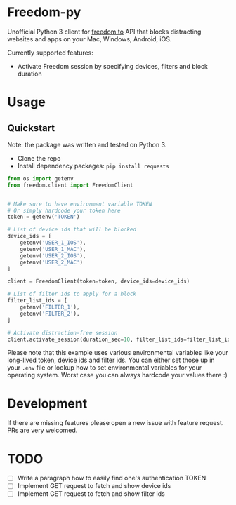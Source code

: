 # Freedom-py

Unofficial Python 3 client for [freedom.to](https://freedom.to/) API
that blocks distracting websites and apps on your Mac, Windows, Android, iOS.

Currently supported features:
- Activate Freedom session by specifying devices, filters and block duration

# Usage

## Quickstart

Note: the package was written and tested on Python 3.

- Clone the repo
- Install dependency packages: `pip install requests`

```Python
from os import getenv
from freedom.client import FreedomClient


# Make sure to have environment variable TOKEN
# Or simply hardcode your token here
token = getenv('TOKEN')

# List of device ids that will be blocked
device_ids = [
    getenv('USER_1_IOS'),
    getenv('USER_1_MAC'),
    getenv('USER_2_IOS'),
    getenv('USER_2_MAC')
]

client = FreedomClient(token=token, device_ids=device_ids)

# List of filter ids to apply for a block
filter_list_ids = [
    getenv('FILTER_1'),
    getenv('FILTER_2'),
]

# Activate distraction-free session
client.activate_session(duration_sec=10, filter_list_ids=filter_list_ids)
```

Please note that this example uses various environmental variables like your
long-lived token, device ids and filter ids.
You can either set those up in your `.env` file or lookup how to set
environmental variables for your operating system. Worst case you can always
hardcode your values there :)

# Development
If there are missing features please open a new issue with feature request.
PRs are very welcomed.

# TODO
- [ ] Write a paragraph how to easily find one's authentication TOKEN
- [ ] Implement GET request to fetch and show device ids
- [ ] Implement GET request to fetch and show filter ids
